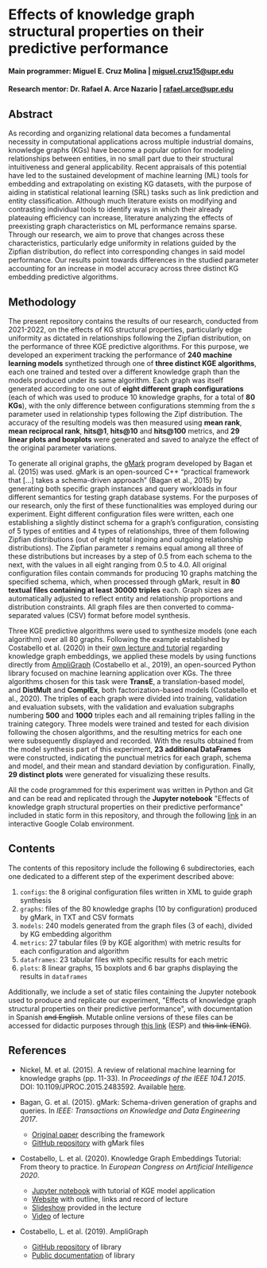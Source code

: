 # Effects of knowledge graph structural properties on their predictive performance

#### **Main programmer**: Miguel E. Cruz Molina | miguel.cruz15@upr.edu
#### **Research mentor**: Dr. Rafael A. Arce Nazario | rafael.arce@upr.edu

## Abstract

As recording and organizing relational data becomes a fundamental necessity in computational applications across multiple industrial domains, knowledge graphs (KGs) have become a popular option for modeling relationships between entities, in no small part due to their structural intuitiveness and general applicability. Recent appraisals of this potential have led to the sustained development of machine learning (ML) tools for embedding and extrapolating on existing KG datasets, with the purpose of aiding in statistical relational learning (SRL) tasks such as link prediction and entity classification. Although much literature exists on modifying and contrasting individual tools to identify ways in which their already plateauing efficiency can increase, literature analyzing the effects of preexisting graph characteristics on ML performance remains sparse. Through our research, we aim to prove that changes across these characteristics, particularly edge uniformity in relations guided by the Zipfian distribution, do reflect into corresponding changes in said model performance. Our results point towards differences in the studied parameter accounting for an increase in model accuracy across three distinct KG embedding predictive algorithms.

## Methodology

The present repository contains the results of our research, conducted from 2021-2022, on the effects of KG structural properties, particularly edge uniformity as dictated in relationships following the Zipfian distribution, on the performance of three KGE predictive algorithms. For this purpose, we developed an experiment tracking the performance of **240 machine learning models** synthetized through one of **three distinct KGE algorithms**, each one trained and tested over a different knowledge graph than the models produced under its same algorithm. Each graph was itself generated according to one out of **eight different graph configurations** (each of which was used to produce 10 knowledge graphs, for a total of **80 KGs**), with the only difference between configurations stemming from the *s* parameter used in relationship types following the Zipf distribution. The accuracy of the resulting models was then measured using **mean rank**, **mean reciprocal rank**, **hits@1**, **hits@10** and **hits@100** metrics, and **29 linear plots and boxplots** were generated and saved to analyze the effect of the original parameter variations.

To generate all original graphs, the [gMark](https://github.com/gbagan/gmark) program developed by Bagan et al. (2015) was used. gMark is an open-sourced C++ “practical framework that \[…\] takes a schema-driven approach” (Bagan et al., 2015) by generating both specific graph instances and query workloads in four different semantics for testing graph database systems. For the purposes of our research, only the first of these functionalities was employed during our experiment. Eight different configuration files were written, each one establishing a slightly distinct schema for a graph’s configuration, consisting of 5 types of entities and 4 types of relationships, three of them following Zipfian distributions (out of eight total ingoing and outgoing relationship distributions). The Zipfian parameter *s* remains equal among all three of these distributions but increases by a step of 0.5 from each schema to the next, with the values in all eight ranging from 0.5 to 4.0. All original configuration files contain commands for producing 10 graphs matching the specified schema, which, when processed through gMark, result in **80 textual files containing at least 30000 triples** each. Graph sizes are automatically adjusted to reflect entity and relationship proportions and distribution constraints. All graph files are then converted to comma-separated values (CSV) format before model synthesis.

Three KGE predictive algorithms were used to synthesize models (one each algorithm) over all 80 graphs. Following the example established by Costabello et al. (2020) in their [own lecture and tutorial](https://kge-tutorial-ecai2020.github.io/) regarding knowledge graph embeddings, we applied these models by using functions directly from [AmpliGraph](https://github.com/Accenture/AmpliGraph) (Costabello et al., 2019), an open-sourced Python library focused on machine learning application over KGs. The three algorithms chosen for this task were **TransE**, a translation-based model, and **DistMult** and **ComplEx**, both factorization-based models (Costabello et al., 2020). The triples of each graph were divided into training, validation and evaluation subsets, with the validation and evaluation subgraphs numbering **500** and **1000** triples each and all remaining triples falling in the training category. Three models were trained and tested for each division following the chosen algorithms, and the resulting metrics for each one were subsequently displayed and recorded. With the results obtained from the model synthesis part of this experiment, **23 additional DataFrames** were constructed, indicating the punctual metrics for each graph, schema and model, and their mean and standard deviation by configuration. Finally, **29 distinct plots** were generated for visualizing these results. 

All the code programmed for this experiment was written in Python and Git and can be read and replicated through the **Jupyter notebook** "Effects of knowledge graph structural properties on their predictive performance" included in static form in this repository, and through the following [link](https://colab.research.google.com/drive/19ExEC9jP56yx5Snj8qM5PJpw2Sn_JMX1#scrollTo=umsighIxtV9E) in an interactive Google Colab environment.

## Contents

The contents of this repository include the following 6 subdirectories, each one dedicated to a different step of the experiment described above:

1. `configs`: the 8 original configuration files written in XML to guide graph synthesis
2. `graphs`: files of the 80 knowledge graphs (10 by configuration) produced by gMark, in TXT and CSV formats
3. `models`: 240 models generated from the graph files (3 of each), divided by KG embedding algorithm 
4. `metrics`: 27 tabular files (9 by KGE algorithm) with metric results for each configuration and algorithm
5. `dataframes`: 23 tabular files with specific results for each metric 
6. `plots`: 8 linear graphs, 15 boxplots and 6 bar graphs displaying the results in `dataframes`

Additionally, we include a set of static files containing the Jupyter notebook used to produce and replicate our experiment, "Effects of knowledge graph structural properties on their predictive performance", with documentation in Spanish ~~and English~~. Mutable online versions of these files can be accessed for didactic purposes through [this link](https://colab.research.google.com/drive/19ExEC9jP56yx5Snj8qM5PJpw2Sn_JMX1#scrollTo=umsighIxtV9E) (ESP) and ~~this link (ENG)~~.

## References

*   Nickel, M. et al. (2015). A review of relational machine learning for knowledge graphs (pp. 11-33). In *Proceedings of the IEEE 104.1 2015*. DOI: 10.1109/JPROC.2015.2483592. Available [here](https://ieeexplore.ieee.org/document/7358050).

*   Bagan, G. et al. (2015). gMark: Schema-driven generation of graphs and queries. In *IEEE: Transactions on Knowledge and Data Engineering 2017*.

    *   [Original paper](https://arxiv.org/abs/1511.08386) describing the framework
    *   [GitHub repository](https://github.com/gbagan/gmark) with gMark files

*   Costabello, L. et al. (2020). Knowledge Graph Embeddings Tutorial: From theory to practice. In *European Congress on Artificial Intelligence 2020*.
    *   [Jupyter notebook](https://colab.research.google.com/drive/1Fcf8vkuaO6VCOB3MAZlpDebCAgyUnMBj?usp=sharing#scrollTo=17mJcCLovIkx) with tutorial of KGE model application
    *   [Website](https://kge-tutorial-ecai2020.github.io/) with outline, links and record of lecture 
    *   [Slideshow](https://kge-tutorial-ecai2020.github.io/ECAI-20_KGE_tutorial.pdf) provided in the lecture
    *   [Video](https://www.youtube.com/watch?v=gX_KHaU8ChI) of lecture

*   Costabello, L. et al. (2019). AmpliGraph
    *   [GitHub repository](https://github.com/Accenture/AmpliGraph) of library
    *   [Public documentation](https://docs.ampligraph.org/en/1.4.0/) of library


